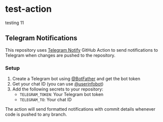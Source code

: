 # test-action
testing
11
## Telegram Notifications

This repository uses [Telegram Notify](https://github.com/marketplace/actions/telegram-notify) GitHub Action to send notifications to Telegram when changes are pushed to the repository.

### Setup

1. Create a Telegram bot using [@BotFather](https://t.me/botfather) and get the bot token
2. Get your chat ID (you can use [@userinfobot](https://t.me/userinfobot))
3. Add the following secrets to your repository:
   - `TELEGRAM_TOKEN`: Your Telegram bot token
   - `TELEGRAM_TO`: Your chat ID

The action will send formatted notifications with commit details whenever code is pushed to any branch.
